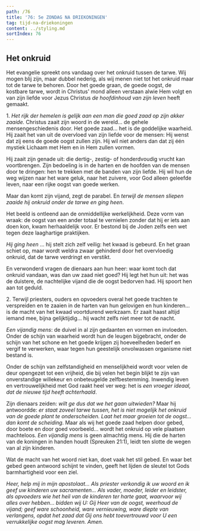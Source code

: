 ```yaml
---
path: /76
title: '76: 5e ZONDAG NA DRIEKONINGEN'
tag: tijd-na-driekoningen
content: ../styling.md
sortIndex: 76
---
```


## Het onkruid

Het evangelie spreekt ons vandaag over het onkruid tussen de tarwe. Wij mogen blij zijn, maar dubbel nederig, als wij menen niet tot het onkruid maar tot de tarwe te behoren. Door het goede graan, de goede oogst, de kostbare tarwe, wordt in Christus' mond alleen verstaan alwie Hem volgt en van zijn liefde voor Jezus Christus _de hoofdinhoud van zijn leven_ heeft gemaakt.

1\. _Het rijk der hemelen is gelijk aan een man die goed zaad op zijn akker zaaide._ Christus zaait zijn woord in de wereld... de gehele mensengeschiedenis door. Het goede zaad... het is de goddelijke waarheid. Hij zaait het van uit de overvloed van zijn liefde voor de mensen: Hij wenst dat zij eens de goede oogst zullen zijn. Hij wil niet anders dan dat zij één mystiek Lichaam met Hem en in Hem zullen vormen.

Hij zaait zijn genade uit: die dertig-, zestig- of honderdvoudig vrucht kan voortbrengen. Zijn bedoeling is in de harten en de hoofden van de mensen door te dringen: hen te trekken met de banden van zijn liefde. Hij wil hun de weg wijzen naar het ware geluk, naar het zuivere, voor God alleen geleefde leven, naar een rijke oogst van goede werken.

Maar dan komt zijn vijand, zegt de parabel. En _terwijl de mensen sliepen zaaide hij onkruid onder de tarwe en ging heen_.

Het beeld is ontleend aan de onmiddellijke werkelijkheid. Deze vorm van wraak: de oogst van een ander totaal te vernielen zonder dat hij er iets aan doen kon, kwam herhaaldelijk voor. Er bestond bij de Joden zelfs een wet tegen deze laaghartige praktijken.

_Hij ging heen_ ... hij stelt zich zelf veilig: het kwaad is gebeurd. En het graan schiet op, maar wordt weldra zwaar gehinderd door het overvloedig onkruid, dat de tarwe verdringt en verstikt.

En verwonderd vragen de dienaars aan hun heer: waar komt toch dat onkruid vandaan, was dan uw zaad niet goed? Hij legt het hun uit: het was de duistere, de nachtelijke vijand die de oogst bedorven had. Hij spoort hen aan tot geduld.

2\. Terwijl priesters, ouders en opvoeders overal het goede trachten te verspreiden en te zaaien in de harten van hun gelovigen en hun kinderen... is de macht van het kwaad voortdurend werkzaam. Er zaait haast altijd iemand mee, bijna gelijktijdig... hij wacht zelfs niet meer tot de
nacht.

_Een vijandig mens_: de duivel in al zijn gedaanten en vormen en invloeden. Onder de schijn van waarheid wordt hun de leugen bijgebracht, onder de schijn van het schone en het goede krijgen zij hoeveelheden bederf en vergif te verwerken, waar tegen hun geestelijk onvolwassen organisme niet bestand is.

Onder de schijn van zelfstandigheid en menselijkheid wordt voor velen de deur opengezet tot een vrijheid, die bij velen het begin blijkt te zijn van onverstandige willekeur en onbeteugelde zelfbestemming. Inwendig leven en vertrouwelijkheid met God raakt heel ver weg: het is _een vroeger ideaal, dat de nieuwe tijd heeft achterhaald_.

Zijn dienaars zeiden: _wilt ge dus dat we het gaan uitwieden?_ Maar hij antwoordde: _er staat zoveel tarwe tussen, het is niet mogelijk het onkruid van de goede plant te onderscheiden. Laat het maar groeien tot de oogst... dan komt de scheiding_. Maar als wij het goede zaad helpen door gebed, door boete en door goed voorbeeld... wordt het onkruid op vele plaatsen machteloos. _Een vijandig mens_ is geen almachtig mens. Hij die de harten van de koningen in handen houdt (Spreuken 21:1), leidt ten slotte de wegen van al zijn kinderen.

Wat de macht van het woord niet kan, doet vaak het stil gebed. En waar bet gebed geen antwoord schijnt te vinden, geeft het lijden de sleutel tot Gods barmhartigheid voor een ziel.

_Heer, help mij in mijn apostolaat... Als priester verkondig ik uw woord en ik geef uw kinderen uw sacramenten... Als vader, moeder, leider en leidster, als opvoeders wie het heil van de kinderen ter harte gaat, waarvoor wij alles over hebben... bidden wij U: Gij Heer van de oogst, weerhoud de vijand; geef ware schoonheid, ware vernieuwing, ware diepte van verlangens, opdat het zaad dat Gij ons hebt toevertrouwd voor U een verrukkelijke oogst mag leveren. Amen._